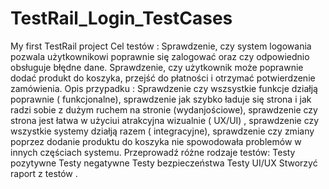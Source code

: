 # TestRail_Login_TestCases
My first TestRail project 
Cel testów : Sprawdzenie, czy system logowania pozwala użytkownikowi poprawnie się zalogować oraz czy odpowiednio obsługuje błędne dane. 
Sprawdzenie, czy użytkownik może poprawnie dodać produkt do koszyka, przejść do płatności i otrzymać potwierdzenie zamówienia.
Opis przypadku :  Sprawdzenie czy wszsystkie funkcje działją poprawnie ( funkcjonalne), sprawdzenie jak szybko ładuje się strona i jak radzi sobie z dużym ruchem na stronie (wydanjościowe), sprawdzenie czy strona jest łatwa w użyciui atrakcyjna wizualnie ( UX/UI) , sprawdzenie czy wszystkie systemy działją razem ( integracyjne), sprawdzenie czy zmiany poprzez dodanie produktu do koszyka nie spowodowała problemów w innych częściach systemu.
Przeprowadź różne rodzaje testów:
Testy pozytywne 
Testy negatywne 
Testy bezpieczeństwa 
Testy UI/UX 
Stworzyć raport z testów . 
